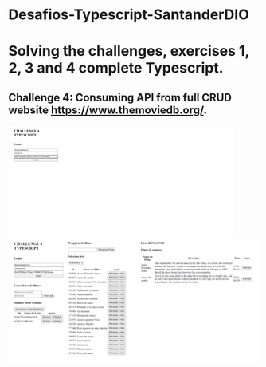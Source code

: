 # Desafios-Typescript-SantanderDIO


# Solving the challenges, exercises 1, 2, 3 and 4 complete Typescript.


## Challenge 4: Consuming API from full CRUD website https://www.themoviedb.org/.

<img src="/animation.gif" alt="desafio 4">

<img src="/main4.png" alt="desafio 4">




